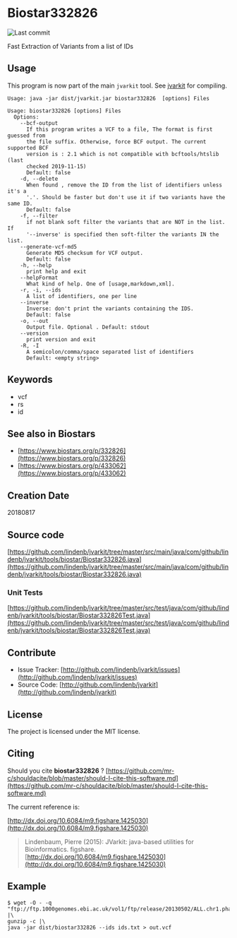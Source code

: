# Biostar332826

![Last commit](https://img.shields.io/github/last-commit/lindenb/jvarkit.png)

Fast Extraction of Variants from a list of IDs


## Usage


This program is now part of the main `jvarkit` tool. See [jvarkit](JvarkitCentral.md) for compiling.


```
Usage: java -jar dist/jvarkit.jar biostar332826  [options] Files

Usage: biostar332826 [options] Files
  Options:
    --bcf-output
      If this program writes a VCF to a file, The format is first guessed from 
      the file suffix. Otherwise, force BCF output. The current supported BCF 
      version is : 2.1 which is not compatible with bcftools/htslib (last 
      checked 2019-11-15)
      Default: false
    -d, --delete
      When found , remove the ID from the list of identifiers unless it's a 
      '.'. Should be faster but don't use it if two variants have the same ID.
      Default: false
    -f, --filter
      if not blank soft filter the variants that are NOT in the list. If 
      '--inverse' is specified then soft-filter the variants IN the list.
    --generate-vcf-md5
      Generate MD5 checksum for VCF output.
      Default: false
    -h, --help
      print help and exit
    --helpFormat
      What kind of help. One of [usage,markdown,xml].
    -r, -i, --ids
      A list of identifiers, one per line
    --inverse
      Inverse: don't print the variants containing the IDS.
      Default: false
    -o, --out
      Output file. Optional . Default: stdout
    --version
      print version and exit
    -R, -I
      A semicolon/comma/space separated list of identifiers
      Default: <empty string>

```


## Keywords

 * vcf
 * rs
 * id



## See also in Biostars

 * [https://www.biostars.org/p/332826](https://www.biostars.org/p/332826)
 * [https://www.biostars.org/p/433062](https://www.biostars.org/p/433062)



## Creation Date

20180817

## Source code 

[https://github.com/lindenb/jvarkit/tree/master/src/main/java/com/github/lindenb/jvarkit/tools/biostar/Biostar332826.java](https://github.com/lindenb/jvarkit/tree/master/src/main/java/com/github/lindenb/jvarkit/tools/biostar/Biostar332826.java)

### Unit Tests

[https://github.com/lindenb/jvarkit/tree/master/src/test/java/com/github/lindenb/jvarkit/tools/biostar/Biostar332826Test.java](https://github.com/lindenb/jvarkit/tree/master/src/test/java/com/github/lindenb/jvarkit/tools/biostar/Biostar332826Test.java)


## Contribute

- Issue Tracker: [http://github.com/lindenb/jvarkit/issues](http://github.com/lindenb/jvarkit/issues)
- Source Code: [http://github.com/lindenb/jvarkit](http://github.com/lindenb/jvarkit)

## License

The project is licensed under the MIT license.

## Citing

Should you cite **biostar332826** ? [https://github.com/mr-c/shouldacite/blob/master/should-I-cite-this-software.md](https://github.com/mr-c/shouldacite/blob/master/should-I-cite-this-software.md)

The current reference is:

[http://dx.doi.org/10.6084/m9.figshare.1425030](http://dx.doi.org/10.6084/m9.figshare.1425030)

> Lindenbaum, Pierre (2015): JVarkit: java-based utilities for Bioinformatics. figshare.
> [http://dx.doi.org/10.6084/m9.figshare.1425030](http://dx.doi.org/10.6084/m9.figshare.1425030)


## Example

```
$ wget -O - -q "ftp://ftp.1000genomes.ebi.ac.uk/vol1/ftp/release/20130502/ALL.chr1.phase3_shapeit2_mvncall_integrated_v5a.20130502.genotypes.vcf.gz" |\
gunzip -c |\
java -jar dist/biostar332826 --ids ids.txt > out.vcf 
```


